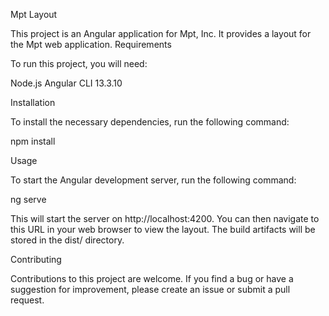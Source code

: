 Mpt Layout

This project is an Angular application for Mpt, Inc. It provides a layout for the Mpt web application.
Requirements

To run this project, you will need:

Node.js
Angular CLI 13.3.10

Installation

To install the necessary dependencies, run the following command:

npm install

Usage

To start the Angular development server, run the following command:

ng serve

This will start the server on http://localhost:4200. You can then navigate to this URL in your web browser to view the layout. 
The build artifacts will be stored in the dist/ directory.

Contributing

Contributions to this project are welcome. If you find a bug or have a suggestion for improvement, please create an issue or submit a pull request.